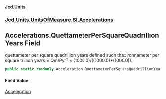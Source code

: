 #### [Jcd.Units](index.md 'index')

### [Jcd.Units.UnitsOfMeasure.SI](Jcd.Units.UnitsOfMeasure.SI.md 'Jcd.Units.UnitsOfMeasure.SI').[Accelerations](Accelerations.md 'Jcd.Units.UnitsOfMeasure.SI.Accelerations')

## Accelerations.QuettameterPerSquareQuadrillionYears Field

quettameter per square quadrillion years defined such that: ronnameter per square trillion years = Qm/Pyr² ×
(1000.0)/((1000.0)*(1000.0)).

```csharp
public static readonly Acceleration QuettameterPerSquareQuadrillionYears;
```

#### Field Value

[Acceleration](Acceleration.md 'Jcd.Units.UnitTypes.Acceleration')